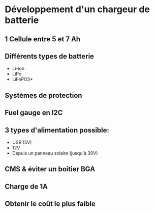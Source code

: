 # Développement d'un chargeur de batterie

## 1 Cellule entre 5 et 7 Ah

## Différents types de batterie 
- Li-ion
- LiPo
- LiFePO3*

## Systèmes de protection

## Fuel gauge en I2C

## 3 types d'alimentation possible:
- USB (5V)
- 12V
- Depuis un panneau solaire (jusqu'à 30V)

## CMS & éviter un boitier BGA

## Charge de 1A

## Obtenir le coût le plus faible
